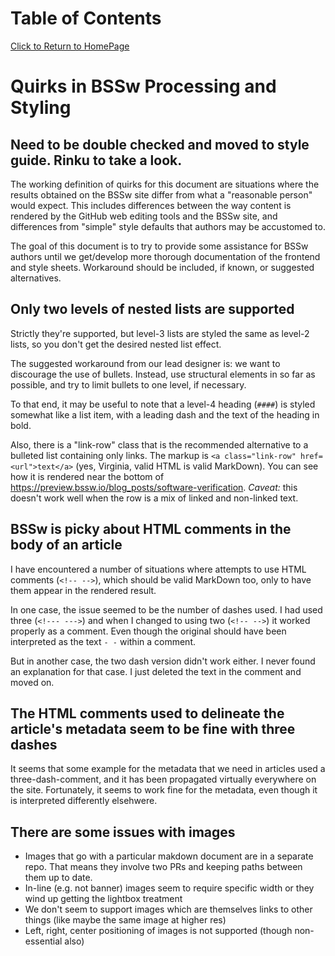 Table of Contents
=================
[Click to Return to HomePage](../README.md)

# Quirks in BSSw Processing and Styling
## Need to be double checked and moved to style guide. Rinku to take a look.

The working definition of quirks for this document are situations where the results obtained on the BSSw site differ from what a "reasonable person" would expect.  This includes differences between the way content is rendered by the GitHub web editing tools and the BSSw site, and differences from "simple" style defaults that authors may be accustomed to.

The goal of this document is to try to provide some assistance for BSSw authors until we get/develop more thorough documentation of the frontend and style sheets.  Workaround should be included, if known, or suggested alternatives.

## Only two levels of nested lists are supported

Strictly they're supported, but level-3 lists are styled the same as level-2 lists, so you don't get the desired nested list effect.

The suggested workaround from our lead designer is: we want to discourage the use of bullets.  Instead, use structural elements in so far as possible, and try to limit bullets to one level, if necessary.

To that end, it may be useful to note that a level-4 heading (`####`) is styled somewhat like a list item, with a leading dash and the text of the heading in bold.

Also, there is a "link-row" class that is the recommended alternative to a bulleted list containing only links.  The markup is `<a class="link-row" href=<url">text</a>` (yes, Virginia, valid HTML is valid MarkDown).  You can see how it is rendered near the bottom of <https://preview.bssw.io/blog_posts/software-verification>. *Caveat:* this doesn't work well when the row is a mix of linked and non-linked text.

## BSSw is picky about HTML comments in the body of an article

I have encountered a number of situations where attempts to use HTML comments (`<!-- -->`), which should be valid MarkDown too, only to have them appear in the rendered result.

In one case, the issue seemed to be the number of dashes used.  I had used three (`<!--- --->`) and when I changed to using two (`<!-- -->`) it worked properly as a comment.  Even though the original should have been interpreted as the text `- -` within a comment.

But in another case, the two dash version didn't work either.  I never found an explanation for that case.  I just deleted the text in the comment and moved on.

## The HTML comments used to delineate the article's metadata seem to be fine with three dashes

It seems that some example for the metadata that we need in articles used a three-dash-comment, and it has been propagated virtually everywhere on the site.  Fortunately, it seems to work fine for the metadata, even though it is interpreted differently elsehwere.

## There are some issues with images
* Images that go with a particular makdown document are in a separate repo. That means they involve two PRs and keeping paths between them up to date.
* In-line (e.g. not banner) images seem to require specific width or they wind up getting the lightbox treatment
* We don't seem to support images which are themselves links to other things (like maybe the same image at higher res)
* Left, right, center positioning of images is not supported (though non-essential also)

<!---
Publish: No
---!>
